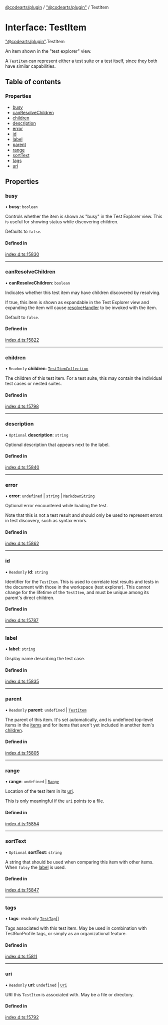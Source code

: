 [@codearts/plugin](../README.md) / ["@codearts/plugin"](../modules/_codearts_plugin_.md) / TestItem

# Interface: TestItem

["@codearts/plugin"](../modules/_codearts_plugin_.md).TestItem

An item shown in the "test explorer" view.

A `TestItem` can represent either a test suite or a test itself, since
they both have similar capabilities.

## Table of contents

### Properties

- [busy](codearts_plugin_.TestItem.md#busy)
- [canResolveChildren](codearts_plugin_.TestItem.md#canresolvechildren)
- [children](codearts_plugin_.TestItem.md#children)
- [description](codearts_plugin_.TestItem.md#description)
- [error](codearts_plugin_.TestItem.md#error)
- [id](codearts_plugin_.TestItem.md#id)
- [label](codearts_plugin_.TestItem.md#label)
- [parent](codearts_plugin_.TestItem.md#parent)
- [range](codearts_plugin_.TestItem.md#range)
- [sortText](codearts_plugin_.TestItem.md#sorttext)
- [tags](codearts_plugin_.TestItem.md#tags)
- [uri](codearts_plugin_.TestItem.md#uri)

## Properties

### busy

• **busy**: `boolean`

Controls whether the item is shown as "busy" in the Test Explorer view.
This is useful for showing status while discovering children.

Defaults to `false`.

#### Defined in

[index.d.ts:15830](https://github.com/huaweicloud/cloudide-plugin-api/blob/a055dd0/index.d.ts#L15830)

___

### canResolveChildren

• **canResolveChildren**: `boolean`

Indicates whether this test item may have children discovered by resolving.

If true, this item is shown as expandable in the Test Explorer view and
expanding the item will cause [resolveHandler](codearts_plugin_.TestController.md#resolvehandler)
to be invoked with the item.

Default to `false`.

#### Defined in

[index.d.ts:15822](https://github.com/huaweicloud/cloudide-plugin-api/blob/a055dd0/index.d.ts#L15822)

___

### children

• `Readonly` **children**: [`TestItemCollection`](codearts_plugin_.TestItemCollection.md)

The children of this test item. For a test suite, this may contain the
individual test cases or nested suites.

#### Defined in

[index.d.ts:15798](https://github.com/huaweicloud/cloudide-plugin-api/blob/a055dd0/index.d.ts#L15798)

___

### description

• `Optional` **description**: `string`

Optional description that appears next to the label.

#### Defined in

[index.d.ts:15840](https://github.com/huaweicloud/cloudide-plugin-api/blob/a055dd0/index.d.ts#L15840)

___

### error

• **error**: `undefined` \| `string` \| [`MarkdownString`](../classes/codearts_plugin_.MarkdownString.md)

Optional error encountered while loading the test.

Note that this is not a test result and should only be used to represent errors in
test discovery, such as syntax errors.

#### Defined in

[index.d.ts:15862](https://github.com/huaweicloud/cloudide-plugin-api/blob/a055dd0/index.d.ts#L15862)

___

### id

• `Readonly` **id**: `string`

Identifier for the `TestItem`. This is used to correlate
test results and tests in the document with those in the workspace
(test explorer). This cannot change for the lifetime of the `TestItem`,
and must be unique among its parent's direct children.

#### Defined in

[index.d.ts:15787](https://github.com/huaweicloud/cloudide-plugin-api/blob/a055dd0/index.d.ts#L15787)

___

### label

• **label**: `string`

Display name describing the test case.

#### Defined in

[index.d.ts:15835](https://github.com/huaweicloud/cloudide-plugin-api/blob/a055dd0/index.d.ts#L15835)

___

### parent

• `Readonly` **parent**: `undefined` \| [`TestItem`](codearts_plugin_.TestItem.md)

The parent of this item. It's set automatically, and is undefined
top-level items in the [items](codearts_plugin_.TestController.md#items) and for items that
aren't yet included in another item's [children](codearts_plugin_.TestItem.md#children).

#### Defined in

[index.d.ts:15805](https://github.com/huaweicloud/cloudide-plugin-api/blob/a055dd0/index.d.ts#L15805)

___

### range

• **range**: `undefined` \| [`Range`](../classes/codearts_plugin_.Range.md)

Location of the test item in its [uri](codearts_plugin_.TestItem.md#uri).

This is only meaningful if the `uri` points to a file.

#### Defined in

[index.d.ts:15854](https://github.com/huaweicloud/cloudide-plugin-api/blob/a055dd0/index.d.ts#L15854)

___

### sortText

• `Optional` **sortText**: `string`

A string that should be used when comparing this item
with other items. When `falsy` the [label](codearts_plugin_.TestItem.md#label)
is used.

#### Defined in

[index.d.ts:15847](https://github.com/huaweicloud/cloudide-plugin-api/blob/a055dd0/index.d.ts#L15847)

___

### tags

• **tags**: readonly [`TestTag`](../classes/codearts_plugin_.TestTag.md)[]

Tags associated with this test item. May be used in combination with
TestRunProfile.tags, or simply as an organizational feature.

#### Defined in

[index.d.ts:15811](https://github.com/huaweicloud/cloudide-plugin-api/blob/a055dd0/index.d.ts#L15811)

___

### uri

• `Readonly` **uri**: `undefined` \| [`Uri`](../classes/codearts_plugin_.Uri.md)

URI this `TestItem` is associated with. May be a file or directory.

#### Defined in

[index.d.ts:15792](https://github.com/huaweicloud/cloudide-plugin-api/blob/a055dd0/index.d.ts#L15792)
